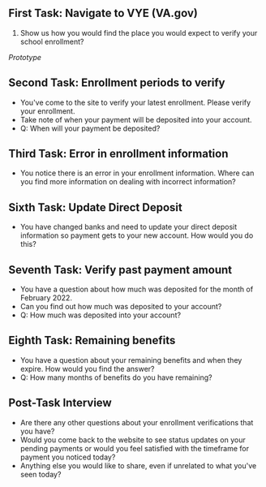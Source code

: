 ## First Task: Navigate to VYE (VA.gov)
1. Show us how you would find the place you would expect to verify your school enrollment? 

_Prototype_

## Second Task: Enrollment periods to verify
- You've come to the site to verify your latest enrollment. Please verify your enrollment.
- Take note of when your payment will be deposited into your account.
- Q: When will your payment be deposited?   

## Third Task: Error in enrollment information
- You notice there is an error in your enrollment information. Where can you find more information on dealing with incorrect information? 

## Sixth Task: Update Direct Deposit
- You have changed banks and need to update your direct deposit information so payment gets to your new account. How would you do this? 

## Seventh Task: Verify past payment amount
- You have a question about how much was deposited for the month of February 2022.
- Can you find out how much was deposited to your account?
- Q: How much was deposited into your account?

## Eighth Task: Remaining benefits
- You have a question about your remaining benefits and when they expire. How would you find the answer?
- Q: How many months of benefits do you have remaining?

## Post-Task Interview 
- Are there any other questions about your enrollment verifications that you have?
- Would you come back to the website to see status updates on your pending payments or would you feel satisfied with the timeframe for payment you noticed today? 
- Anything else you would like to share, even if unrelated to what you've seen today?


